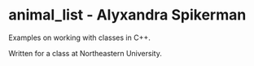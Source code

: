 # animal_list - Alyxandra Spikerman

Examples on working with classes in C++.

Written for a class at Northeastern University.
